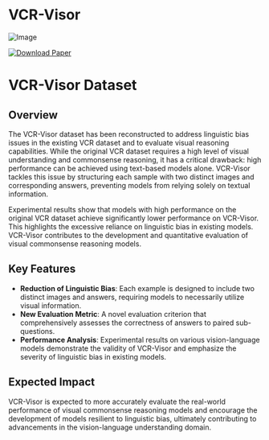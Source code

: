# VCR-Visor



![Image](https://github.com/user-attachments/assets/4e74643d-4ba9-4fa7-808f-173d3a678489)


[![Download Paper](https://img.shields.io/badge/Paper-Download-blue)](https://github.com/hyokyunAn/VCR-Visor/blob/main/paper/VCR_visor_anonymous_sub.pdf)


# VCR-Visor Dataset

## Overview
The VCR-Visor dataset has been reconstructed to address linguistic bias issues in the existing VCR dataset and to evaluate visual reasoning capabilities. While the original VCR dataset requires a high level of visual understanding and commonsense reasoning, it has a critical drawback: high performance can be achieved using text-based models alone. VCR-Visor tackles this issue by structuring each sample with two distinct images and corresponding answers, preventing models from relying solely on textual information.

Experimental results show that models with high performance on the original VCR dataset achieve significantly lower performance on VCR-Visor. This highlights the excessive reliance on linguistic bias in existing models. VCR-Visor contributes to the development and quantitative evaluation of visual commonsense reasoning models.

## Key Features
- **Reduction of Linguistic Bias**: Each example is designed to include two distinct images and answers, requiring models to necessarily utilize visual information.
- **New Evaluation Metric**: A novel evaluation criterion that comprehensively assesses the correctness of answers to paired sub-questions.
- **Performance Analysis**: Experimental results on various vision-language models demonstrate the validity of VCR-Visor and emphasize the severity of linguistic bias in existing models.

## Expected Impact
VCR-Visor is expected to more accurately evaluate the real-world performance of visual commonsense reasoning models and encourage the development of models resilient to linguistic bias, ultimately contributing to advancements in the vision-language understanding domain.
